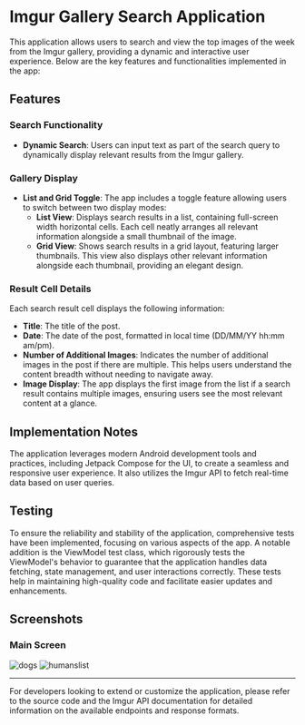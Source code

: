 # Imgur Gallery Search Application

This application allows users to search and view the top images of the week from the Imgur gallery, providing a dynamic and interactive user experience. Below are the key features and functionalities implemented in the app:

## Features

### Search Functionality
- **Dynamic Search**: Users can input text as part of the search query to dynamically display relevant results from the Imgur gallery.

### Gallery Display
- **List and Grid Toggle**: The app includes a toggle feature allowing users to switch between two display modes:
  - **List View**: Displays search results in a list, containing full-screen width horizontal cells. Each cell neatly arranges all relevant information alongside a small thumbnail of the image.
  - **Grid View**: Shows search results in a grid layout, featuring larger thumbnails. This view also displays other relevant information alongside each thumbnail, providing an elegant design.

### Result Cell Details
Each search result cell displays the following information:
- **Title**: The title of the post.
- **Date**: The date of the post, formatted in local time (DD/MM/YY hh:mm am/pm).
- **Number of Additional Images**: Indicates the number of additional images in the post if there are multiple. This helps users understand the content breadth without needing to navigate away.
- **Image Display**: The app displays the first image from the list if a search result contains multiple images, ensuring users see the most relevant content at a glance.

## Implementation Notes

The application leverages modern Android development tools and practices, including Jetpack Compose for the UI, to create a seamless and responsive user experience. It also utilizes the Imgur API to fetch real-time data based on user queries.

## Testing
To ensure the reliability and stability of the application, comprehensive tests have been implemented, focusing on various aspects of the app. A notable addition is the ViewModel test class, which rigorously tests the ViewModel's behavior to guarantee that the application handles data fetching, state management, and user interactions correctly. These tests help in maintaining high-quality code and facilitate easier updates and enhancements.

## Screenshots
### Main Screen
 
![dogs](https://github.com/ajay32/ImgurItemsMVVMCompose/assets/8002767/01aeb1f3-43ba-4626-90a7-c41574d9f637)
![humanslist](https://github.com/ajay32/ImgurItemsMVVMCompose/assets/8002767/dd6f8ac5-2ec9-4487-8484-39bb16afa131)

---

For developers looking to extend or customize the application, please refer to the source code and the Imgur API documentation for detailed information on the available endpoints and response formats.
